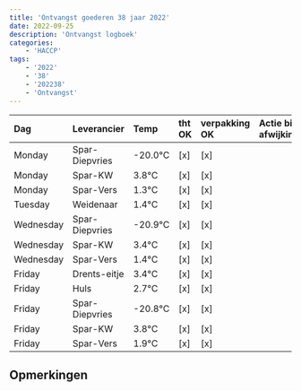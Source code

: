 ```yaml
---
title: 'Ontvangst goederen 38 jaar 2022'
date: 2022-09-25
description: 'Ontvangst logboek'
categories:
    - 'HACCP'
tags:
    - '2022'
    - '38'
    - '202238'
    - 'Ontvangst'
---
```

| Dag | Leverancier | Temp | tht OK | verpakking OK | Actie bij afwijking | Controle door |
|:---|:---|:---|:---|:---|:---|:---|
| Monday | Spar-Diepvries | -20.0°C | [x] | [x] | | DPater |
| Monday | Spar-KW | 3.8°C | [x] | [x] | | DPater |
| Monday | Spar-Vers | 1.3°C | [x] | [x] | | DPater |
| Tuesday | Weidenaar | 1.4°C | [x] | [x] | | DPater |
| Wednesday | Spar-Diepvries | -20.9°C | [x] | [x] | | WPater |
| Wednesday | Spar-KW | 3.4°C | [x] | [x] | | WPater |
| Wednesday | Spar-Vers | 1.4°C | [x] | [x] | | WPater |
| Friday | Drents-eitje | 3.4°C | [x] | [x] | | WPater |
| Friday | Huls | 2.7°C | [x] | [x] | | WPater |
| Friday | Spar-Diepvries | -20.8°C | [x] | [x] | | WPater |
| Friday | Spar-KW | 3.8°C | [x] | [x] | | WPater |
| Friday | Spar-Vers | 1.9°C | [x] | [x] | | WPater |

## Opmerkingen


